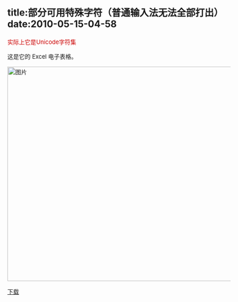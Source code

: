 title:部分可用特殊字符（普通输入法无法全部打出）
date:2010-05-15-04-58
---
<div id="blogDetailDiv" style="font-size:14px;">&#13;
                                                &#13;
                                                <p><font size="2"><font color="#cc0000">实际上它是Unicode字符集</font></font></p><p><font size="2">这是它的 Excel 电子表格。</font></p><p><font size="2"><a href="http://b39.photo.store.qq.com/http_imgload.cgi?/rurl4_b=9884274a0a7a5b169e5df7115d05fe4f701de78cd2897400a3c4016bf216ac2f1b51b7f7883601a4a1beeabf30f1eb8634f50582ba178fc86ff637cb6d7ddd80cf076f170c14aae920d3b0b494d60777e8719aea&amp;a=39&amp;b=39" appendurl="1" target="_blank"><img alt="图片" appendurl="1" height="485" src="http://b39.photo.store.qq.com/http_imgload.cgi?/rurl4_b=9884274a0a7a5b169e5df7115d05fe4f701de78cd2897400a3c4016bf216ac2f1b51b7f7883601a4a1beeabf30f1eb8634f50582ba178fc86ff637cb6d7ddd80cf076f170c14aae920d3b0b494d60777e8719aea&amp;a=39&amp;b=39" width="670"/></a></font></p><p><font size="2"><a href="http://docs.google.com/fileview?id=0BzuSFHfMOPTCMjQ1MDM0YmEtZjdjZi00MmRiLWE1MGQtZDg1ZWZjM2E0Nzgz&amp;hl=en" target="_blank">下载</a></font></p>&#13;
                                                &#13;
                                            </div>&#13;
										